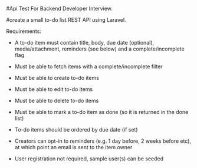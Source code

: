 #Api Test For Backend Developer Interview.

#create a small to-do list REST API using Laravel.  

Requirements:

- A to-do item must contain title, body, due date (optional), media/attachment, reminders (see below) and a complete/incomplete flag

- Must be able to fetch items with a complete/incomplete filter

- Must be able to create to-do items

- Must be able to edit to-do items

- Must be able to delete to-do items

- Must be able to mark a to-do item as done (so it is returned in the done list)

- To-do items should be ordered by due date (if set)

- Creators can opt-in to reminders (e.g. 1 day before, 2 weeks before etc), at which point an email is sent to the item owner

- User registration not required, sample user(s) can be seeded
